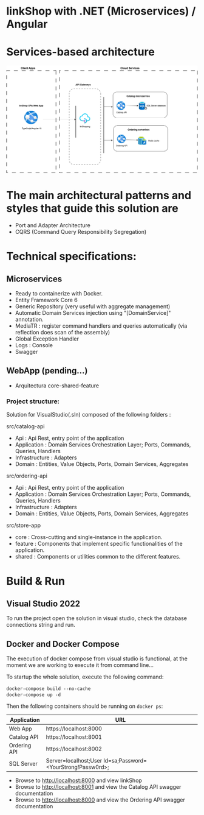 # linkShop with .NET (Microservices) / Angular

# Services-based architecture
<img src="https://github.com/klmeir/linkShop/blob/main/img/linkshop_architecture.png" />

# The main architectural patterns and styles that guide this solution are

- Port and Adapter Architecture
- CQRS (Command Query Responsibility Segregation)

# Technical specifications:

## Microservices
- Ready to containerize with Docker.
- Entity Framework Core 6
- Generic Repository (very useful with aggregate management)
- Automatic Domain Services injection using "[DomainService]" annotation.
- MediaTR : register command handlers and queries automatically (via reflection does scan of the assembly)
- Global Exception Handler
- Logs : Console
- Swagger

## WebApp (pending...)
- Arquitectura core-shared-feature
  
### Project structure:

Solution for VisualStudio(.sln) composed of the following folders :

src/catalog-api
- Api : Api Rest, entry point of the application
- Application : Domain Services Orchestration Layer; Ports, Commands, Queries, Handlers
- Infrastructure : Adapters
- Domain : Entities, Value Objects, Ports, Domain Services, Aggregates

src/ordering-api
- Api : Api Rest, entry point of the application
- Application : Domain Services Orchestration Layer; Ports, Commands, Queries, Handlers
- Infrastructure : Adapters
- Domain : Entities, Value Objects, Ports, Domain Services, Aggregates

src/store-app
- core : Cross-cutting and single-instance in the application.
- feature : Components that implement specific functionalities of the application.
- shared : Components or utilities common to the different features.

# Build & Run

## Visual Studio 2022

To run the project open the solution in visual studio, check the database connections string and run.

## Docker and Docker Compose

The execution of docker compose from visual studio is functional, at the moment we are working to execute it from command line...

To startup the whole solution, execute the following command:

```
docker-compose build --no-cache
docker-compose up -d
```

Then the following containers should be running on `docker ps`:

| Application      | URL                                                                                |
| ---------------- | ---------------------------------------------------------------------------------- |
| Web App          | https://localhost:8000                                                           |
| Catalog API      | https://localhost:8001                                                             |
| Ordering API     | https://localhost:8002                                                             |
| SQL Server       | Server=localhost;User Id=sa;Password=<YourStrong!Passw0rd>;                        |


- Browse to [http://localhost:8000](http://localhost:8000) and view linkShop
- Browse to [http://localhost:8001](http://localhost:8001) and view the Catalog API  swagger documentation
- Browse to [http://localhost:8000](http://localhost:8000) and view the Ordering API swagger documentation

